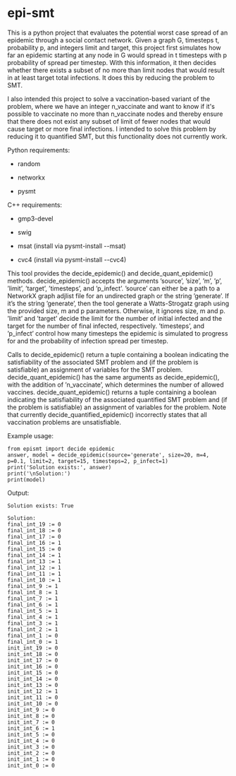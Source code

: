 # epi-smt

This is a python project that evaluates the potential worst case spread of an epidemic through a social contact network. Given a graph G, timesteps t, probability p, and integers limit and target, this project first simulates how far an epidemic starting at any node in G would spread in t timesteps with p probability of spread per timestep. With this information, it then decides whether there exists a subset of no more than limit nodes that would result in at least target total infections. It does this by reducing the problem to SMT.

I also intended this project to solve a vaccination-based variant of the problem, where we have an integer n_vaccinate and want to know if it's possible to vaccinate no more than n_vaccinate nodes and thereby ensure that there does not exist any subset of limit of fewer nodes that would cause target or more final infections. I intended to solve this problem by reducing it to quantified SMT, but this functionality does not currently work.

Python requirements:

- random

- networkx

- pysmt

C++ requirements:

- gmp3-devel

- swig

- msat (install via pysmt-install --msat)

- cvc4 (install via pysmt-install --cvc4)

This tool provides the decide_epidemic() and decide_quant_epidemic() methods. decide_epidemic() accepts the arguments ’source’, ’size’, ’m’, ’p’, ’limit’, ’target’, ’timesteps’, and ’p_infect’. 
’source’ can either be a path to a NetworkX graph adjlist file for an undirected graph or the string ’generate’. If it’s the string ’generate’, then the tool generate a Watts-Strogatz graph using the provided size, m and p parameters. Otherwise, it ignores size, m and p. 
’limit’ and ’target’ decide the limit for the number of initial infected and the target for the number of final infected, respectively. 
’timesteps’, and ’p_infect’ control how many timesteps the epidemic is simulated to progress for and the probability of infection spread per timestep.

Calls to decide_epidemic() return a tuple containing a boolean indicating the satisfiability of the associated SMT problem and (if the problem is satisfiable) an assignment of variables for the SMT problem. decide_quant_epidemic() has the same arguments as decide_epidemic(), with the addition of ’n_vaccinate’, which determines the number of allowed vaccines. decide_quant_epidemic() returns a tuple containing a boolean indicating the satisfiability of the associated quantified SMT problem and (if the problem is satisfiable) an assignment of variables for the problem. Note that currently decide_quantified_epidemic() incorrectly states that all vaccination problems are unsatisfiable.



Example usage:

```
from epismt import decide epidemic
answer, model = decide_epidemic(source='generate', size=20, m=4, p=0.1, limit=2, target=15, timesteps=2, p_infect=1)
print('Solution exists:', answer)
print('\nSolution:')
print(model)
```

Output:
```
Solution exists: True

Solution:
final_int_19 := 0
final_int_18 := 0
final_int_17 := 0
final_int_16 := 1
final_int_15 := 0
final_int_14 := 1
final_int_13 := 1
final_int_12 := 1
final_int_11 := 1
final_int_10 := 1
final_int_9 := 1
final_int_8 := 1
final_int_7 := 1
final_int_6 := 1
final_int_5 := 1
final_int_4 := 1
final_int_3 := 1
final_int_2 := 1
final_int_1 := 0
final_int_0 := 1
init_int_19 := 0
init_int_18 := 0
init_int_17 := 0
init_int_16 := 0
init_int_15 := 0
init_int_14 := 0
init_int_13 := 0
init_int_12 := 1
init_int_11 := 0
init_int_10 := 0
init_int_9 := 0
init_int_8 := 0
init_int_7 := 0
init_int_6 := 1
init_int_5 := 0
init_int_4 := 0
init_int_3 := 0
init_int_2 := 0
init_int_1 := 0
init_int_0 := 0
```
